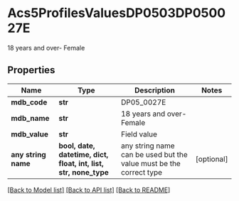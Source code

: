 # Acs5ProfilesValuesDP0503DP050027E

18 years and over- Female

## Properties
Name | Type | Description | Notes
------------ | ------------- | ------------- | -------------
**mdb_code** | **str** | DP05_0027E | 
**mdb_name** | **str** | 18 years and over- Female | 
**mdb_value** | **str** | Field value | 
**any string name** | **bool, date, datetime, dict, float, int, list, str, none_type** | any string name can be used but the value must be the correct type | [optional]

[[Back to Model list]](../README.md#documentation-for-models) [[Back to API list]](../README.md#documentation-for-api-endpoints) [[Back to README]](../README.md)


